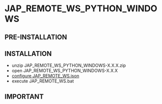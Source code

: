 # JAP\_REMOTE\_WS\_PYTHON\_WINDOWS #

## PRE-INSTALLATION ##

## INSTALLATION ##
  * unzip JAP\_REMOTE\_WS\_PYTHON\_WINDOWS-X.X.X.zip
  * open JAP\_REMOTE\_WS\_PYTHON\_WINDOWS-X.X.X
  * [configure JAP\_REMOTE\_WS.json](CONFIGURE_JAP_REMOTE_WS.md)
  * execute JAP\_REMOTE\_WS.bat

## IMPORTANT ##
